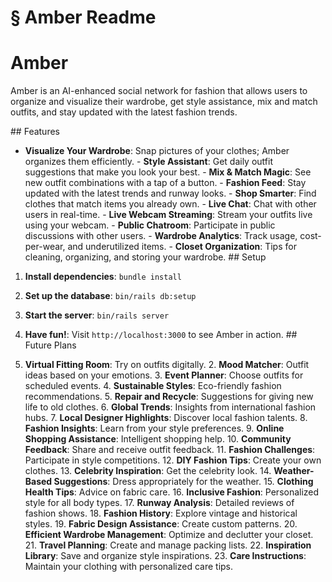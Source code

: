# § Amber Readme

# Amber

Amber is an AI-enhanced social network for fashion that allows users to organize and visualize their wardrobe, get style assistance, mix and match outfits, and stay updated with the latest fashion trends.
<!-- TODO: Break into shorter sentences (38 words > 15) --> ## Features

- **Visualize Your Wardrobe**: Snap pictures of your clothes; Amber organizes them efficiently. - **Style Assistant**: Get daily outfit suggestions that make you look your best. - **Mix & Match Magic**: See new outfit combinations with a tap of a button. - **Fashion Feed**: Stay updated with the latest trends and runway looks. - **Shop Smarter**: Find clothes that match items you already own. - **Live Chat**: Chat with other users in real-time. - **Live Webcam Streaming**: Stream your outfits live using your webcam. - **Public Chatroom**: Participate in public discussions with other users. - **Wardrobe Analytics**: Track usage, cost-per-wear, and underutilized items. - **Closet Organization**: Tips for cleaning, organizing, and storing your wardrobe. ## Setup

1. **Install dependencies**: `bundle install`
2. **Set up the database**: `bin/rails db:setup`
3. **Start the server**: `bin/rails server`
4. **Have fun!**: Visit `http://localhost:3000` to see Amber in action. ## Future Plans

1. **Virtual Fitting Room**: Try on outfits digitally. 2. **Mood Matcher**: Outfit ideas based on your emotions. 3. **Event Planner**: Choose outfits for scheduled events. 4. **Sustainable Styles**: Eco-friendly fashion recommendations. 5. **Repair and Recycle**: Suggestions for giving new life to old clothes. 6. **Global Trends**: Insights from international fashion hubs. 7. **Local Designer Highlights**: Discover local fashion talents. 8. **Fashion Insights**: Learn from your style preferences. 9. **Online Shopping Assistance**: Intelligent shopping help. 10. **Community Feedback**: Share and receive outfit feedback. 11. **Fashion Challenges**: Participate in style competitions. 12. **DIY Fashion Tips**: Create your own clothes. 13. **Celebrity Inspiration**: Get the celebrity look. 14. **Weather-Based Suggestions**: Dress appropriately for the weather. 15. **Clothing Health Tips**: Advice on fabric care. 16. **Inclusive Fashion**: Personalized style for all body types. 17. **Runway Analysis**: Detailed reviews of fashion shows. 18. **Fashion History**: Explore vintage and historical styles. 19. **Fabric Design Assistance**: Create custom patterns. 20. **Efficient Wardrobe Management**: Optimize and declutter your closet. 21. **Travel Planning**: Create and manage packing lists. 22. **Inspiration Library**: Save and organize style inspirations. 23. **Care Instructions**: Maintain your clothing with personalized care tips.